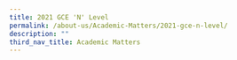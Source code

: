 ```yaml
---
title: 2021 GCE 'N' Level
permalink: /about-us/Academic-Matters/2021-gce-n-level/
description: ""
third_nav_title: Academic Matters
---
```

